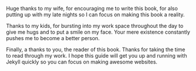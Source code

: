 Huge thanks to my wife, for encouraging me to write this book, for also putting up with my late nights so I can focus on making this book a reality.

Thanks to my kids, for bursting into my work space throughout the day to give me hugs and to put a smile on my face. Your mere existence constantly pushes me to become a better person.

Finally, a thanks to you, the reader of this book. Thanks for taking the time to read through my work. I hope this guide will get you up and running with Jekyll quickly so you can focus on making awesome websites.
